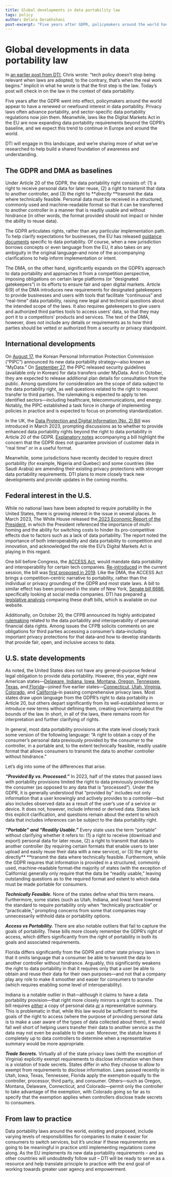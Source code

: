 ```yaml
---
title: Global developments in data portability law
tags: policy
author: Delara Derakhshani
post-excerpt: "Five years after GDPR, policymakers around the world have a new, or renewed, interest in data portability. DTI is engaging in this growing landscape."
---
```


# Global developments in data portability law

In [an earlier post from DTI](https://dtinit.org/blog/2023/08/01/law-isnt-code), Chris wrote: “tech policy doesn’t stop being relevant when laws are adopted; to the contrary, that’s when the real work begins.” Implicit in what he wrote is that the first step is the law. Today’s post will check in on the law in the context of data portability.

Five years after the GDPR went into effect, policymakers around the world appear to have a renewed or newfound interest in data portability. Privacy laws often advance portability, and sector-specific data portability regulations now join them. Meanwhile, laws like the Digital Markets Act in the EU are now expanding data portability requirements beyond the GDPR’s baseline, and we expect this trend to continue in Europe and around the world. 

DTI will engage in this landscape, and we’re sharing more of what we’ve researched to help build a shared foundation of awareness and understanding.

## The GDPR and DMA as baselines

Under Article 20 of the GDPR, the data portability right consists of: (1) a right to receive personal data for later reuse, (2) a right to transmit that data to another controller, and (3) the right to **_directly_ **transmit the data where technically feasible. Personal data must be received in a structured, commonly used and machine-readable format so that it can be transferred to another controller in a manner that is readily usable and without hindrance (in other words, the format provided should not impact or hinder the ability to reuse data). 

The GDPR articulates rights, rather than any particular implementation path. To help clarify expectations for businesses, the EU has released [guidance documents](https://ec.europa.eu/newsroom/article29/items/611233/en) specific to data portability. Of course, when a new jurisdiction borrows concepts or even language from the EU, it also takes on any ambiguity in the original language–and none of the accompanying clarifications to help inform implementation or intent.

The DMA, on the other hand, significantly expands on the GDPR’s approach to data portability and approaches it from a competition perspective, imposing obligations on certain large platforms (or “designated gatekeepers”) in its efforts to ensure fair and open digital markets. Article 6(9) of the DMA introduces new requirements for designated gatekeepers to provide businesses and users with tools that facilitate “continuous” and “real-time” data portability, raising new legal and technical questions about the intended scope of the laws. It also requires gatekeepers to give users and authorized third parties tools to access users’ data, so that they may port it to a competitors’ products and services. The text of the DMA, however, does not include any details or requirements as to how third parties should be vetted or authorized from a security or privacy standpoint.  

## International developments

On [August 17](https://www.pipc.go.kr/np/cop/bbs/selectBoardArticle.do?bbsId=BS074&mCode=C020010000&nttId=9105), the Korean Personal Information Protection Commission (“PIPC”) announced its new data portability strategy—also known as “MyData.” On [September 27](https://www.pipc.go.kr/np/cop/bbs/selectBoardArticle.do?bbsId=BS217&mCode=D010030000&nttId=9212#LINK), the PIPC released security guidelines (available only in Korean) for data transfers under MyData. And in October, they are expected to release additional plan details for consultation from the public. Among questions for consideration are the scope of data subject to the data portability right, as well questions related to the right to request transfer to third parties. The rulemaking is expected to apply to ten identified sectors—including healthcare, telecommunications, and energy. Notably, the PIPC established a task force in charge of implementing policies in practice and is expected to focus on promoting standardization.

In the UK, the [Data Protection and Digital Information (No. 2) Bill](https://bills.parliament.uk/bills/3430) was introduced in March 2023, prompting discussions as to whether to provide enhanced data portability rights beyond the right to data portability in Article 20 of the GDPR. [Explanatory notes](https://publications.parliament.uk/pa/bills/cbill/58-03/0265/en/220265en.pdf) accompanying a bill highlight the concern that the GDPR does not guarantee provision of customer data in “real time” or in a useful format.

 Meanwhile, some jurisdictions have recently decided to require direct portability (for example, Nigeria and Quebec) and some countries (like Saudi Arabia) are amending their existing privacy protections with stronger data portability requirements. DTI plans to more closely track new developments and provide updates in the coming months.

## Federal interest in the U.S.

While no national laws have been adopted to require portability in the United States, there is growing interest in the issue in several places. In March 2023, The White House released the[ 2023 Economic Report of the President](https://www.whitehouse.gov/wp-content/uploads/2023/03/erp-2023.pdf), in which the President referenced the importance of multi-homing and the ability for switching costs to hinder its pro-competitive effects due to factors such as a lack of data portability. The report noted the importance of both interoperability and data portability to competition and innovation, and acknowledged the role the EU’s Digital Markets Act is playing in this regard.

One bill before Congress, the [ACCESS Act](https://www.congress.gov/bill/118th-congress/senate-bill/2521?q=%7B%22search%22%3A%22access+act+warner%22%7D&s=3&r=4), would mandate data portability and interoperability for certain tech companies. [Re-introduced](https://www.warner.senate.gov/public/index.cfm/2023/7/warner-colleagues-reintroduce-bipartisan-legislation-to-encourage-competition-in-social-media) in the current session, the bill was [first proposed in 2019](https://www.warner.senate.gov/public/index.cfm/2019/10/senators-introduce-bipartisan-bill-to-encourage-competition-in-social-media). Like the DMA, the ACCESS Act brings a competition-centric narrative to portability, rather than the individual or privacy grounding of the GDPR and most state laws. A bill to similar effect has been proposed in the state of New York, [Senate bill 6686](https://www.nysenate.gov/legislation/bills/2023/S6686#:~:text=Relates%20to%20social%20media%20open%20application%20programming%3B%20requires%20social%20media,certain%20information%20to%20users%3B%20requires), specifically looking at social media companies. DTI has prepared [a legislative analysis](https://dtinit.org/assets/dti-leglandscape.pdf) comparing these draft bills, which is available on our website.

Additionally, on October 20, the CFPB announced its highly anticipated [rulemaking](https://www.consumerfinance.gov/about-us/newsroom/cfpb-proposes-rule-to-jumpstart-competition-and-accelerate-shift-to-open-banking/) related to the data portability and interoperability of personal financial data rights. Among issues the CFPB solicits comments on are obligations for third parties accessing a consumer’s data–including important privacy protections for that data–and how to develop standards that provide fair, open, and inclusive access to data. 

## U.S. state developments

As noted, the United States does not have any general-purpose federal legal obligation to provide data portability. However, this year, eight new American states—[Delaware](https://legis.delaware.gov/BillDetail/140388),[ Indiana](https://iga.in.gov/pdf-documents/123/2023/senate/bills/SB0005/SB0005.05.ENRH.pdf),[ Iowa](https://www.legis.iowa.gov/docs/publications/LGE/90/Attachments/SF262_GovLetter.pdf),[ Montana](https://leg.mt.gov/bills/2023/sesslaws/ch0681.pdf),[ Oregon](https://olis.oregonlegislature.gov/liz/2023R1/Downloads/MeasureDocument/SB619/Enrolled),[ Tennessee](https://www.capitol.tn.gov/Bills/113/Amend/HA0348.pdf),[ Texas](https://legiscan.com/TX/text/HB4/id/2820201/Texas-2023-HB4-Enrolled.html), and[ Florida](https://flsenate.gov/Session/Bill/2023/262/BillText/er/PDF)—joined five earlier states—[Connecticut](https://www.cga.ct.gov/2022/ACT/PA/PDF/2022PA-00015-R00SB-00006-PA.PDF),[ Utah](https://le.utah.gov/~2022/bills/sbillamd/SB0227S02.pdf),[ Virginia](https://lis.virginia.gov/cgi-bin/legp604.exe?212+ful+HB2307S1),[ Colorado](https://leg.colorado.gov/sites/default/files/2021a_190_signed.pdf), and [California](https://leginfo.legislature.ca.gov/faces/codes_displayText.xhtml?lawCode=CIV&division=3.&title=1.81.5.&part=4.&chapter=&article=)–in passing comprehensive privacy laws. Most states draw upon language from the GDPR’s right to data portability in Article 20, but others depart significantly from its well-established terms or introduce new terms without defining them, creating uncertainty about the bounds of the law. In short, in all of the laws, there remains room for interpretation and further clarifying of rights.

In general, most data portability provisions at the state level closely track some version of the following language: “A right to obtain a copy of the consumer’s personal data previously provided by the consumer to the controller, in a portable and, to the extent technically feasible, readily usable format that allows consumers to transmit the data to another controller without hindrance.”

Let’s dig into some of the differences that arise.

**_“Provided By vs. Processed.”_** In 2023, half of the states that passed laws with portability provisions limited the right to data previously provided by the consumer (as opposed to any data that is “processed”). Under the GDPR, it is generally understood that “provided by” includes not only information that a user knowingly and actively provides to a controller—but also includes observed data as a result of the user’s use of a service or device. It does not, however, include inferred or derived data. States lack this explicit clarification, and questions remain about the extent to which data that includes inferences can be subject to the data portability right.  

**_“Portable” and “Readily Usable.”_** Every state uses the term “portable” without clarifying whether it refers to: (1) a right to receive (download and export) personal data for later reuse, (2) a right to transmit that data to another controller (by requiring certain formats that enable users to later upload and easily reuse their data with a new service), or (3) the right to directly** **transmit the data where technically feasible. Furthermore, while the GDPR requires that information is provided in a structured, commonly used, machine-readable format–the majority of states (with the exception of California) generally only require that the data be “readily usable,” leaving outstanding questions as to the required format and extent to which data must be made portable for consumers.

**_Technically Feasible._** None of the states define what this term means. Furthermore, some states (such as Utah, Indiana, and Iowa) have lowered the standard to require portability only when “technically practicable” or “practicable,” prompting concerns from some that companies may unnecessarily withhold data or portability options.

**_Access vs Portability._** There are also notable outliers that fail to capture the goals of portability. These bills more closely remember the GDPR’s right of access, which differs significantly from the right of portability in both its goals and associated requirements.

Florida differs significantly from the GDPR and other state privacy laws in that it omits language that a consumer be able to transmit the data to another controller without hindrance. Arguably, this significantly weakens the right to data portability in that it requires only that a user be able to obtain and reuse their data for their own purposes—and not that a company play any role to make it smoother and easier for consumers to transfer (which requires enabling some level of interoperability). 

Indiana is a notable outlier in that—although it claims to have a data portability provision—that right more closely mirrors a right to access. The bill requires _<span style="text-decoration:underline;">either</span>_ a copy of personal data _<span style="text-decoration:underline;">or</span>_ a representative summary. This is problematic in that, while this law would be sufficient to meet the goals of the right to access (where the purpose of providing personal data is to make a user aware of the types of data collected about them), it would fall well short of helping users transfer their data to another service as the data may not even be available to the user. Moreover, the statute leaves it completely up to data controllers to determine when a representative summary would be more appropriate.

**_Trade Secrets._** Virtually all of the state privacy laws (with the exception of Virginia) explicitly exempt requirements to disclose information when there is a violation of trade secrets. States differ in who they choose to allow to exempt from requirements to disclose information. Laws passed recently in Utah, Iowa, Texas, Tennessee, Florida apply the exemption equally to the controller, processor, third party, and consumer. Others—such as Oregon, Montana, Delaware, Connecticut, and Colorado—permit only the controller to take advantage of the exemption, with Colorado going so far as to specify that the exemption applies when controllers disclose trade secrets to consumers. 

## From law to practice

Data portability laws around the world, existing and proposed, include varying levels of responsibilities for companies to make it easier for consumers to switch services, but it’s unclear if these requirements are going to be meaningful in practice until implementing regulations come along. As the EU implements its new data portability requirements – and as other countries will undoubtedly follow suit – DTI will be ready to serve as a resource and help translate principle to practice with the end goal of working towards greater user agency and empowerment.
